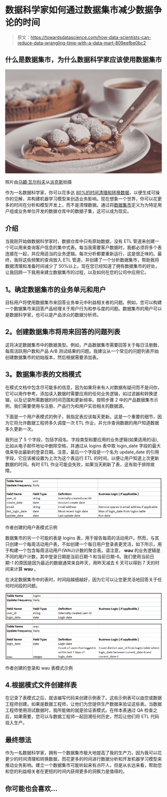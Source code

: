 # 数据科学家如何通过数据集市减少数据争论的时间

> 原文：<https://towardsdatascience.com/how-data-scientists-can-reduce-data-wrangling-time-with-a-data-mart-809eefbe0bc2>

## 什么是数据集市，为什么数据科学家应该使用数据集市

![](img/6b4db71e385fdf6248bfa0dda0dfc664.png)

照片由[马頔·瓦尔科夫](https://www.pexels.com/@dima-valkov-1186343/)从[派克斯](https://www.pexels.com/photo/pie-on-a-plate-3740245/)拍摄

作为一名数据科学家，你可以花多达 [80%的时间清理和转换数据](https://www.infoworld.com/article/3627276/data-science-needs-drudges.html)，以便生成可操作的见解，并构建机器学习模型来创造业务影响。现在想象一个世界，你可以花更多的时间在分析和模型开发上，而不是清理数据。通过将[数据集市](https://www.snowflake.com/guides/difference-between-data-warehouse-and-data-mart)定义为为特定用户组或业务单位开发的数据仓库中的数据子集，这可以成为现实。

## 介绍

当我刚开始做数据科学家时，数据仓库中只有原始数据，没有 ETL 管道来创建一个可以用来查询客户信息的集中式表。每当我需要客户数据时，我都必须将多个表连接在一起，并应用适当的业务逻辑。每次分析都要重新运行，这是很乏味的。最终，我将这些频繁的查询放入 ETL 管道，并创建了一个分析数据集市，帮助我将数据清理和准备时间减少了 50%以上。现在您已经知道了拥有数据集市的好处，让我回顾一下我用来建立数据集市的过程，以及如何在您的公司中应用它。

## **1。确定数据集市的业务单元和用户**

目标用户将使用数据集市来回答业务单元中利益相关者的问题。例如，您可以构建一个数据集市来回答产品经理关于用户行为和参与度的问题。数据集市的用户可以是数据科学家，也可以是产品涉众的数据分析师。

## **2。创建数据集市将用来回答的问题列表**

这将决定数据集市中的数据类型。例如，产品数据集市需要回答关于每日注册数、每周活跃用户数和产品 A/B 测试结果的问题。我建议从一个常见的问题列表开始创建数据集市的初始版本，然后根据需要添加表。

## **3。数据集市表的文档模式**

在模式文档中包含尽可能多的信息，因为如果将来有人对数据有疑问而不是问你，它可以用作参考。添加读入数据时需要应用的任何业务逻辑，如过滤器和转换逻辑，以及记录所需数据的时间范围和更新频率。按照步骤 2 中的产品数据集市示例，我们需要使用与注册、产品行为和用户实验相关的数据源。

下面是一个用户表模式的例子，我指定表应该每天更新。这是一个重要的细节，因为它将允许数据工程师多久调度一次 ETL 作业，并允许查询数据的用户知道数据多久更新一次。

我列出了 5 个字段，包括字段名、字段类型和要应用的业务逻辑(如果适用的话),比如从电子邮件地址中删除空格，并通过从 logins 表中取 login_date 字段的最大值来导出最新的登录日期。注意，最后一个字段是一个名为 update_date 的引用字段，它应该被设置为上次为这个表运行 ETL 的时间，以便让用户知道上次更新数据的时间。有时 ETL 作业可能会失败，如果当天刷新了表，这有助于排除故障。

![](img/7a789c79fa05e3fc91b82b971a3c1ab1.png)

作者创建的用户表模式示例

数据集市的另一个可能的表是 logins 表，用于报告每周的活动用户。然而，与其只创建一个每周活动用户表，不如创建一个每日用户登录表更灵活，如下所示，用于构建一个包含每周活动用户(WAU)计数的聚合表。请注意， **wau** 的业务逻辑是不同的用户计数，其中登录日期是当前日期-1 和当前日期-6。我们使用当前日期-1 的原因是因为最近的数据通常来自昨天，用昨天减去 6 天可以得到 7 天的时间来计算 **wau** 。

在决定数据集市中的表时，时间段越细越好，因为它可以让您更灵活地回答关于任何时间段的问题。

![](img/f5211c70f0c54df94c1e021d05bfb83a.png)

作者创建的登录和 wau 表模式示例

## 4.**根据模式文件**创建样表

在记录了表模式之后，就该编写代码来创建示例表了。这些示例表可以由您或数据工程师创建。如果是数据工程师，让他们为您提供生产数据来验证这些表。当数据工程师使用测试数据时，我所能做的就是验证表模式。在样本表通过 QA 检查之后，如果需要，您可以与数据工程师一起回溯任何历史，然后让他们将 ETL 代码投入生产。

## **最终想法**

作为一名数据科学家，拥有一个数据集市极大地提高了我的生产力，因为我可以花更少的时间清理和转换数据，而花更多的时间进行数据分析和开发机器学习模型来推动业务影响。建立一个数据集市可能听起来有点吓人，但是从长远来看，帮助您和您的利益相关者在更短的时间内获得更多的洞察力是值得的。

## 你可能也会喜欢…

[](/how-data-scientists-and-data-engineers-can-collaborate-effectively-4d33a23f211c)  [](/6-bad-data-engineering-practices-you-shouldnt-apply-as-a-data-scientist-58de5eca14c3)  [](/6-best-practices-i-learned-as-a-data-engineer-9d3ad512f5aa) 